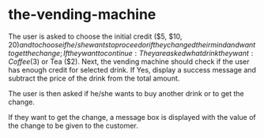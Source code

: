 # the-vending-machine
The user is asked to choose the initial credit ($5, $10, $20) and to choose if he/she wants to proceed or if they changed their mind and want to get the change;
If they want to continue: They are asked what drink they want: Coffee ($3) or Tea ($2).
Next, the vending machine should check if the user has enough credit for selected drink. If Yes, display a success message and subtract the price of the drink from the total amount.

The user is then asked if he/she wants to buy another drink or to get the change.

If they want to get the change, a message box is displayed with the value of the change to be given to the customer.

